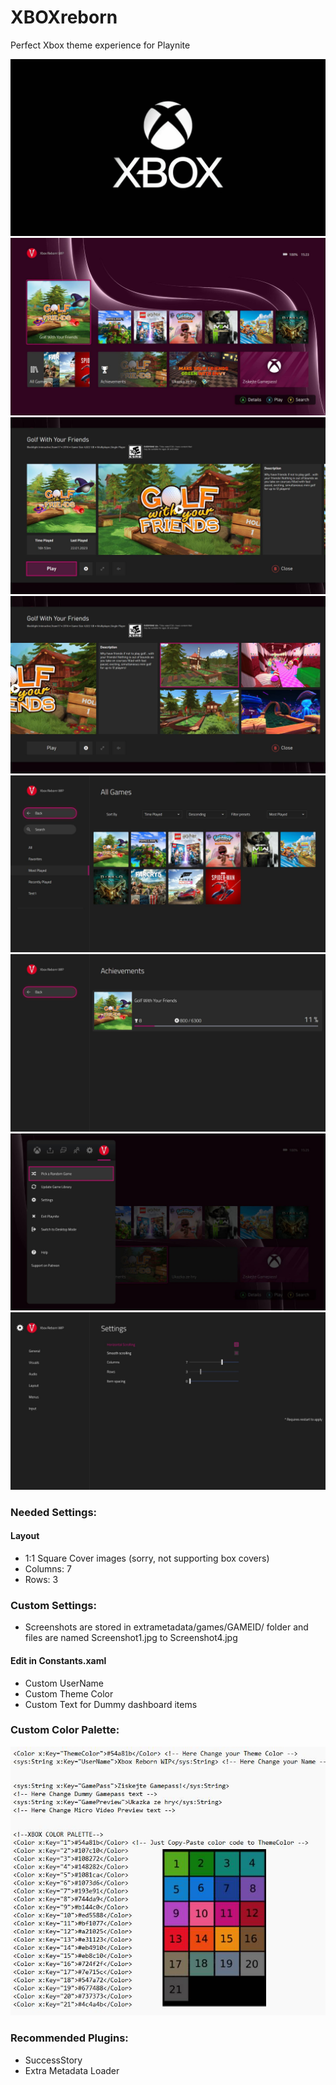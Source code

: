 # XBOXreborn
Perfect Xbox theme experience for Playnite

![Intro](Media/Intro.jpg)
![Main](Media/Main.jpg)
![Details1](Media/Details1.jpg)
![Details2](Media/Details2.jpg)
![AllGames](Media/AllGames.jpg)
![Achievements](Media/Achievements.jpg)
![Guide](Media/Guide.jpg)
![Settings](Media/Settings.jpg)


### Needed Settings:
#### Layout
* 1:1 Square Cover images (sorry, not supporting box covers)
* Columns: 7
* Rows: 3

### Custom Settings:
* Screenshots are stored in extrametadata/games/GAMEID/ folder and files are named Screenshot1.jpg to Screenshot4.jpg
#### Edit in Constants.xaml
* Custom UserName
* Custom Theme Color
* Custom Text for Dummy dashboard items

### Custom Color Palette:
![Palette](Media/Palette.jpg)



### Recommended Plugins:
* SuccessStory
* Extra Metadata Loader
